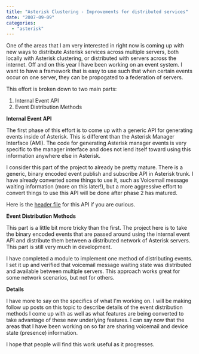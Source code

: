 ```yaml
---
title: "Asterisk Clustering - Improvements for distributed services"
date: "2007-09-09"
categories: 
  - "asterisk"
---
```


One of the areas that I am very interested in right now is coming up with new ways to distribute Asterisk services across multiple servers, both locally with Asterisk clustering, or distributed with servers across the internet. Off and on this year I have been working on an event system. I want to have a framework that is easy to use such that when certain events occur on one server, they can be propogated to a federation of servers.

This effort is broken down to two main parts:

1. Internal Event API
2. Event Distribution Methods

**Internal Event API**

The first phase of this effort is to come up with a generic API for generating events inside of Asterisk. This is different than the Asterisk Manager Interface (AMI). The code for generating Asterisk manager events is very specific to the manager interface and does not lend itself toward using this information anywhere else in Asterisk.

I consider this part of the project to already be pretty mature. There is a generic, binary encoded event publish and subscribe API in Asterisk trunk. I have already converted some things to use it, such as Voicemail message waiting information (more on this later!), but a more aggressive effort to convert things to use this API will be done after phase 2 has matured.

Here is the [header file](http://svn.digium.com/view/asterisk/trunk/include/asterisk/event.h?view=markup) for this API if you are curious.

**Event Distribution Methods**

This part is a little bit more tricky than the first. The project here is to take the binary encoded events that are passed around using the internal event API and distribute them between a distributed network of Asterisk servers. This part is still very much in development.

I have completed a module to implement one method of distributing events. I set it up and verified that voicemail message waiting state was distributed and available between multiple servers. This approach works great for some network scenarios, but not for others.

**Details**

I have more to say on the specifics of what I'm working on. I will be making follow up posts on this topic to describe details of the event distribution methods I come up with as well as what features are being converted to take advantage of these new underlying features. I can say now that the areas that I have been working on so far are sharing voicemail and device state (presence) information.

I hope that people will find this work useful as it progresses.
